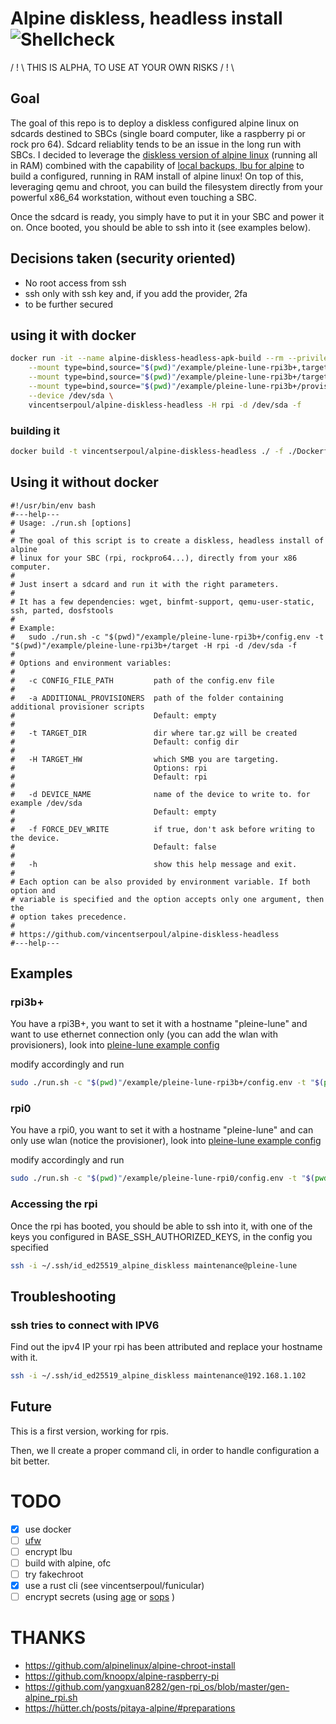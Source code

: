 # Alpine diskless, headless install ![Shellcheck](https://github.com/vincentserpoul/alpine-diskless-headless/workflows/Shellcheck/badge.svg?branch=main)

/ ! \ THIS IS ALPHA, TO USE AT YOUR OWN RISKS / ! \

## Goal

The goal of this repo is to deploy a diskless configured alpine linux on sdcards destined to SBCs (single board computer, like a raspberry pi or rock pro 64).
Sdcard reliablity tends to be an issue in the long run with SBCs.
I decided to leverage the [diskless version of alpine linux](https://wiki.alpinelinux.org/wiki/Alpine_newbie_install_manual#diskless_mode) (running all in RAM) combined with the capability of [local backups, lbu for alpine](https://wiki.alpinelinux.org/wiki/Alpine_local_backup) to build a configured, running in RAM install of alpine linux!
On top of this, leveraging qemu and chroot, you can build the filesystem directly from your powerful x86_64 workstation, without even touching a SBC.

Once the sdcard is ready, you simply have to put it in your SBC and power it on.
Once booted, you should be able to ssh into it (see examples below).

## Decisions taken (security oriented)

- No root access from ssh
- ssh only with ssh key and, if you add the provider, 2fa
- to be further secured

## using it with docker

```bash
docker run -it --name alpine-diskless-headless-apk-build --rm --privileged \
    --mount type=bind,source="$(pwd)"/example/pleine-lune-rpi3b+,target=/apk/config \
    --mount type=bind,source="$(pwd)"/example/pleine-lune-rpi3b+/target,target=/target \
    --mount type=bind,source="$(pwd)"/example/pleine-lune-rpi3b+/provisioners,target=/apk/additional_provisioners,readonly \
    --device /dev/sda \
    vincentserpoul/alpine-diskless-headless -H rpi -d /dev/sda -f
```

### building it

```bash
docker build -t vincentserpoul/alpine-diskless-headless ./ -f ./Dockerfile
```

## Using it without docker

```
#!/usr/bin/env bash
#---help---
# Usage: ./run.sh [options]
#
# The goal of this script is to create a diskless, headless install of alpine
# linux for your SBC (rpi, rockpro64...), directly from your x86 computer.
#
# Just insert a sdcard and run it with the right parameters.
#
# It has a few dependencies: wget, binfmt-support, qemu-user-static, ssh, parted, dosfstools
#
# Example:
#   sudo ./run.sh -c "$(pwd)"/example/pleine-lune-rpi3b+/config.env -t "$(pwd)"/example/pleine-lune-rpi3b+/target -H rpi -d /dev/sda -f
#
# Options and environment variables:
#
#   -c CONFIG_FILE_PATH         path of the config.env file
#
#   -a ADDITIONAL_PROVISIONERS  path of the folder containing additional provisioner scripts
#                               Default: empty
#
#   -t TARGET_DIR               dir where tar.gz will be created
#                               Default: config dir
#
#   -H TARGET_HW                which SMB you are targeting.
#                               Options: rpi
#                               Default: rpi
#
#   -d DEVICE_NAME              name of the device to write to. for example /dev/sda
#                               Default: empty
#
#   -f FORCE_DEV_WRITE          if true, don't ask before writing to the device.
#                               Default: false
#
#   -h                          show this help message and exit.
#
# Each option can be also provided by environment variable. If both option and
# variable is specified and the option accepts only one argument, then the
# option takes precedence.
#
# https://github.com/vincentserpoul/alpine-diskless-headless
#---help---
```

## Examples

### rpi3b+

You have a rpi3B+, you want to set it with a hostname "pleine-lune" and want to use ethernet connection only (you can add the wlan with provisioners), look into [pleine-lune example config](./example/pleine-lune-rpi3b+)

modify accordingly and run

```bash
sudo ./run.sh -c "$(pwd)"/example/pleine-lune-rpi3b+/config.env -t "$(pwd)"/example/pleine-lune-rpi3b+/target -H rpi -d /dev/sda -f
```

### rpi0

You have a rpi0, you want to set it with a hostname "pleine-lune" and can only use wlan (notice the provisioner), look into [pleine-lune example config](./example/pleine-lune-rpi0)

modify accordingly and run

```bash
sudo ./run.sh -c "$(pwd)"/example/pleine-lune-rpi0/config.env -t "$(pwd)"/example/pleine-lune-rpi0/target -H rpi -d /dev/sda -f
```

### Accessing the rpi

Once the rpi has booted, you should be able to ssh into it, with one of the keys you configured in BASE_SSH_AUTHORIZED_KEYS, in the config you specified

```bash
ssh -i ~/.ssh/id_ed25519_alpine_diskless maintenance@pleine-lune
```

## Troubleshooting

### ssh tries to connect with IPV6

Find out the ipv4 IP your rpi has been attributed and replace your hostname with it.

```bash
ssh -i ~/.ssh/id_ed25519_alpine_diskless maintenance@192.168.1.102
```

## Future

This is a first version, working for rpis.

Then, we ll create a proper command cli, in order to handle configuration a bit better.

# TODO

- [x] use docker
- [ ] [ufw](https://wiki.alpinelinux.org/wiki/Uncomplicated_Firewall)
- [ ] encrypt lbu
- [ ] build with alpine, ofc
- [ ] try fakechroot
- [x] use a rust cli (see vincentserpoul/funicular)
- [ ] encrypt secrets (using [age](https://github.com/FiloSottile/age) or [sops](https://github.com/mozilla/sops) )

# THANKS

- https://github.com/alpinelinux/alpine-chroot-install
- https://github.com/knoopx/alpine-raspberry-pi
- https://github.com/yangxuan8282/gen-rpi_os/blob/master/gen-alpine_rpi.sh
- https://hütter.ch/posts/pitaya-alpine/#preparations
